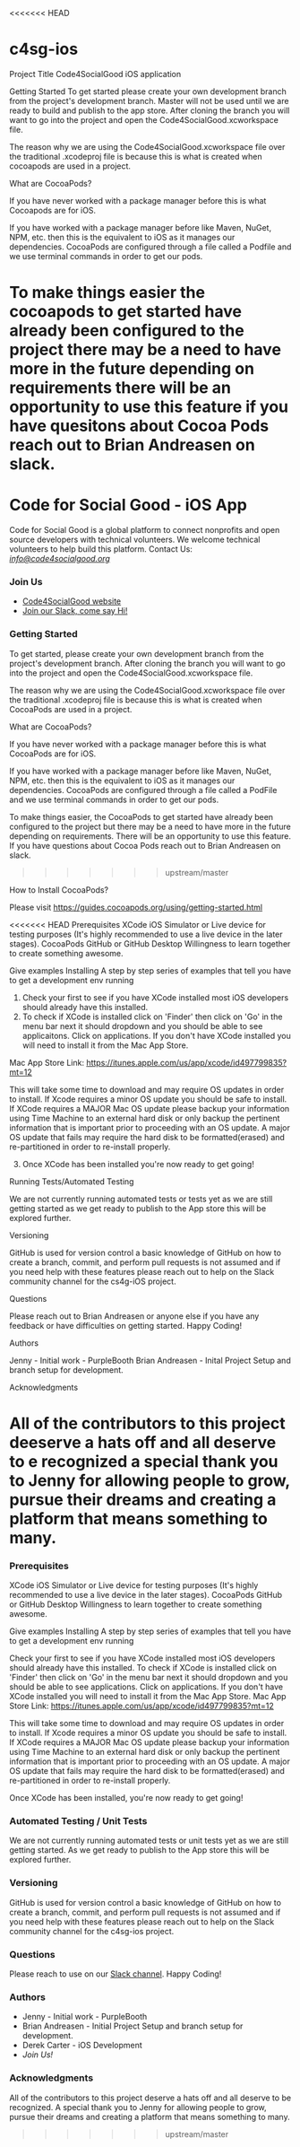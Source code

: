 <<<<<<< HEAD
# c4sg-ios

Project Title
Code4SocialGood iOS application

Getting Started
To get started please create your own development branch from the project's development branch. Master will not be used until we are ready to build and publish to the app store.
After cloning the branch you will want to go into the project and open the Code4SocialGood.xcworkspace file.

The reason why we are using the Code4SocialGood.xcworkspace file over the traditional .xcodeproj file is because this is what is created when cocoapods are used in a project.

What are CocoaPods?

If you have never worked with a package manager before this is what Cocoapods are for iOS.

If you have worked with a package manager before like Maven, NuGet, NPM, etc. then this is the equivalent to iOS as it manages our dependencies.
CocoaPods are configured through a file called a Podfile and we use terminal commands in order to get our pods.

To make things easier the cocoapods to get started have already been configured to the project there may be a need to have more in the future depending on requirements there will be an opportunity to use this feature if you have quesitons about Cocoa Pods reach out to Brian Andreasen on slack.
=======
# Code for Social Good - iOS App

Code for Social Good is a global platform to connect nonprofits and open source developers with technical volunteers.  We welcome technical volunteers to help build this platform. Contact Us: *info@code4socialgood.org*

### Join Us

- [Code4SocialGood website](https://app.code4socialgood.org/)
- [Join our Slack, come say Hi!](http://join-our-slack.code4socialgood.org/)

### Getting Started

To get started, please create your own development branch from the project's development branch. After cloning the branch you will want to go into the project and open the Code4SocialGood.xcworkspace file.

The reason why we are using the Code4SocialGood.xcworkspace file over the traditional .xcodeproj file is because this is what is created when CocoaPods are used in a project.

What are CocoaPods?

If you have never worked with a package manager before this is what CocoaPods are for iOS.

If you have worked with a package manager before like Maven, NuGet, NPM, etc. then this is the equivalent to iOS as it manages our dependencies. CocoaPods are configured through a file called a PodFile and we use terminal commands in order to get our pods.

To make things easier, the CocoaPods to get started have already been configured to the project but there may be a need to have more in the future depending on requirements.  There will be an opportunity to use this feature.  If you have questions about Cocoa Pods reach out to Brian Andreasen on slack.
>>>>>>> upstream/master

How to Install CocoaPods?

Please visit https://guides.cocoapods.org/using/getting-started.html

<<<<<<< HEAD
Prerequisites
XCode
iOS Simulator or Live device for testing purposes (It's highly recommended to use a live device in the later stages).
CocoaPods
GitHub or GitHub Desktop
Willingness to learn together to create something awesome.

Give examples
Installing
A step by step series of examples that tell you have to get a development env running

1. Check your first to see if you have XCode installed most iOS developers should already have this installed.
2. To check if XCode is installed click on 'Finder' then click on 'Go' in the menu bar next it should dropdown and you should be able to see applicaitons. Click on applications.
  If you don't have XCode installed you will need to install it from the Mac App Store.

  Mac App Store Link: https://itunes.apple.com/us/app/xcode/id497799835?mt=12

  This will take some time to download and may require OS updates in order to install.
  If Xcode requires a minor OS update you should be safe to install.
  If XCode requires a MAJOR Mac OS update please backup your information using Time Machine to an external hard disk or only backup the pertinent information that is important prior to proceeding with an OS update.
  A major OS update that fails may require the hard disk to be formatted(erased) and re-partitioned in order to re-install properly.
  
3. Once XCode has been installed you're now ready to get going!

Running Tests/Automated Testing

We are not currently running automated tests or tests yet as we are still getting started as we get ready to publish to the App store this will be explored further.

Versioning

GitHub is used for version control a basic knowledge of GitHub on how to create a branch, commit, and perform pull requests is not assumed and if you need help with these features please reach out to help on the Slack community channel for the cs4g-iOS project.

Questions

Please reach out to Brian Andreasen or anyone else if you have any feedback or have difficulties on getting started.
Happy Coding!

Authors

Jenny - Initial work - PurpleBooth
Brian Andreasen - Inital Project Setup and branch setup for development.

Acknowledgments

All of the contributors to this project deeserve a hats off and all deserve to e recognized a special thank you to Jenny for allowing people to grow, pursue their dreams and creating a platform that means something to many.
=======
### Prerequisites

XCode iOS Simulator or Live device for testing purposes (It's highly recommended to use a live device in the later stages). CocoaPods GitHub or GitHub Desktop Willingness to learn together to create something awesome.

Give examples Installing A step by step series of examples that tell you have to get a development env running

Check your first to see if you have XCode installed most iOS developers should already have this installed.
To check if XCode is installed click on 'Finder' then click on 'Go' in the menu bar next it should dropdown and you should be able to see applications. Click on applications. If you don't have XCode installed you will need to install it from the Mac App Store.
Mac App Store Link: https://itunes.apple.com/us/app/xcode/id497799835?mt=12

This will take some time to download and may require OS updates in order to install. If Xcode requires a minor OS update you should be safe to install. If XCode requires a MAJOR Mac OS update please backup your information using Time Machine to an external hard disk or only backup the pertinent information that is important prior to proceeding with an OS update. A major OS update that fails may require the hard disk to be formatted(erased) and re-partitioned in order to re-install properly.

Once XCode has been installed, you're now ready to get going!

### Automated Testing / Unit Tests

We are not currently running automated tests or unit tests yet as we are still getting started.  As we get ready to publish to the App store this will be explored further.

### Versioning

GitHub is used for version control a basic knowledge of GitHub on how to create a branch, commit, and perform pull requests is not assumed and if you need help with these features please reach out to help on the Slack community channel for the c4sg-ios project.

### Questions

Please reach to use on our [Slack channel](http://join-our-slack.code4socialgood.org/). Happy Coding!

### Authors

- Jenny - Initial work - PurpleBooth
- Brian Andreasen - Initial Project Setup and branch setup for development.
- Derek Carter - iOS Development
- *Join Us!*

### Acknowledgments

All of the contributors to this project deserve a hats off and all deserve to be recognized.  A special thank you to Jenny for allowing people to grow, pursue their dreams and creating a platform that means something to many.
>>>>>>> upstream/master
